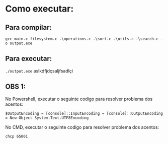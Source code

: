 # Como executar:

## Para compilar:

`gcc main.c filesystem.c .\operations.c .\sort.c .\utils.c .\search.c -o output.exe`

## Para executar:

`./output.exe`
aslkdfjdçsaljfsadlçi

## OBS 1:

No Powershell, executar o seguinte codigo para resolver problema dos acentos:

`$OutputEncoding = [console]::InputEncoding = [console]::OutputEncoding =
New-Object System.Text.UTF8Encoding`

No CMD, executar o seguinte codigo para resolver problema dos acentos:

`chcp 65001`

